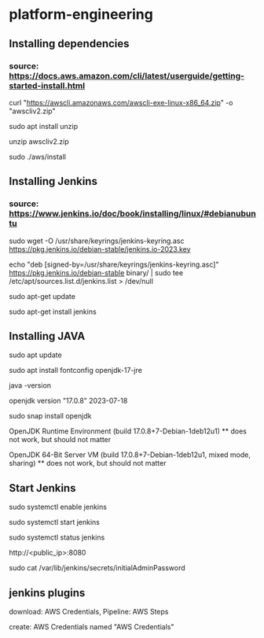 # platform-engineering
## Installing dependencies
### source: https://docs.aws.amazon.com/cli/latest/userguide/getting-started-install.html

curl "https://awscli.amazonaws.com/awscli-exe-linux-x86_64.zip" -o "awscliv2.zip"

sudo apt install unzip

unzip awscliv2.zip

sudo ./aws/install



## Installing Jenkins
### source: https://www.jenkins.io/doc/book/installing/linux/#debianubuntu

sudo wget -O /usr/share/keyrings/jenkins-keyring.asc https://pkg.jenkins.io/debian-stable/jenkins.io-2023.key

echo "deb [signed-by=/usr/share/keyrings/jenkins-keyring.asc]" https://pkg.jenkins.io/debian-stable binary/ | sudo tee /etc/apt/sources.list.d/jenkins.list > /dev/null

sudo apt-get update

sudo apt-get install jenkins



## Installing JAVA

sudo apt update

sudo apt install fontconfig openjdk-17-jre

java -version

openjdk version "17.0.8" 2023-07-18

sudo snap install openjdk

OpenJDK Runtime Environment (build 17.0.8+7-Debian-1deb12u1)
** does not work, but should not matter

OpenJDK 64-Bit Server VM (build 17.0.8+7-Debian-1deb12u1, mixed mode, sharing)
** does not work, but should not matter



## Start Jenkins

sudo systemctl enable jenkins

sudo systemctl start jenkins

sudo systemctl status jenkins

http://<public_ip>:8080

sudo cat /var/lib/jenkins/secrets/initialAdminPassword



## jenkins plugins

download: AWS Credentials, Pipeline: AWS Steps

create: AWS Credentials named "AWS Credentials"
